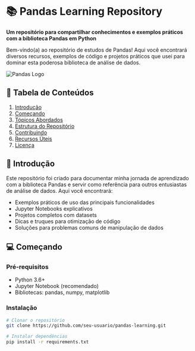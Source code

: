 # 📚 Pandas Learning Repository

**Um repositório para compartilhar conhecimentos e exemplos práticos com a biblioteca Pandas em Python**

Bem-vindo(a) ao repositório de estudos de Pandas! Aqui você encontrará diversos recursos, exemplos de código e projetos práticos que usei para dominar esta poderosa biblioteca de análise de dados.

![Pandas Logo](https://pandas.pydata.org/static/img/pandas_white.svg)

## 📌 Tabela de Conteúdos
1. [Introdução](#-introdução)
2. [Começando](#-começando)
3. [Tópicos Abordados](#%EF%B8%8F-tópicos-abordados)
4. [Estrutura do Repositório](#-estrutura-do-repositório)
5. [Contribuindo](#-contribuindo)
6. [Recursos Úteis](#-recursos-úteis)
7. [Licença](#-licença)

## 🚀 Introdução
Este repositório foi criado para documentar minha jornada de aprendizado com a biblioteca Pandas e servir como referência para outros entusiastas de análise de dados. Aqui você encontrará:

- Exemplos práticos de uso das principais funcionalidades
- Jupyter Notebooks explicativos
- Projetos completos com datasets
- Dicas e truques para otimização de código
- Soluções para problemas comuns de manipulação de dados

## 💻 Começando
### Pré-requisitos
- Python 3.6+
- Jupyter Notebook (recomendado)
- Bibliotecas: pandas, numpy, matplotlib

### Instalação
```bash
# Clonar o repositório
git clone https://github.com/seu-usuario/pandas-learning.git

# Instalar dependências
pip install -r requirements.txt